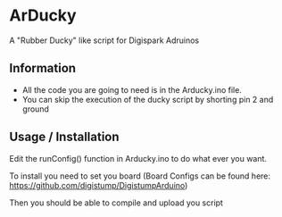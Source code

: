 # ArDucky
A "Rubber Ducky" like script for Digispark Adruinos


## Information
* All the code you are going to need is in the Arducky.ino file.
* You can skip the execution of the ducky script by shorting pin 2 and ground

## Usage / Installation
Edit the runConfig() function in Arducky.ino to do what ever you want.

To install you need to set you board (Board Configs can be found here: https://github.com/digistump/DigistumpArduino)

Then you should be able to compile and upload you script
